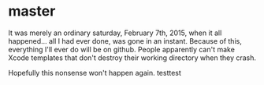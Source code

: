 # master
It was merely an ordinary saturday, February 7th, 2015, when it all happened... all I had ever done, was gone in an instant. Because of this, everything I'll ever do will be on github. People apparently can't make Xcode templates that don't destroy their working directory when they crash. 

Hopefully this nonsense won't happen again. testtest